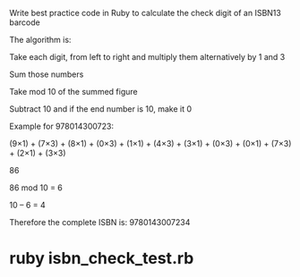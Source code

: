 Write best practice code in Ruby to calculate the check digit of an ISBN13 barcode

The algorithm is:

Take each digit, from left to right and multiply them alternatively by 1 and 3

Sum those numbers

Take mod 10 of the summed figure

Subtract 10 and if the end number is 10, make it 0

Example for 978014300723:

(9×1) + (7×3) + (8×1) + (0×3) + (1×1) + (4×3) + (3×1) + (0×3) + (0×1) + (7×3) + (2×1) + (3×3)

86

86 mod 10 = 6

10 – 6 = 4

Therefore the complete ISBN is: 9780143007234

# ruby isbn_check_test.rb

